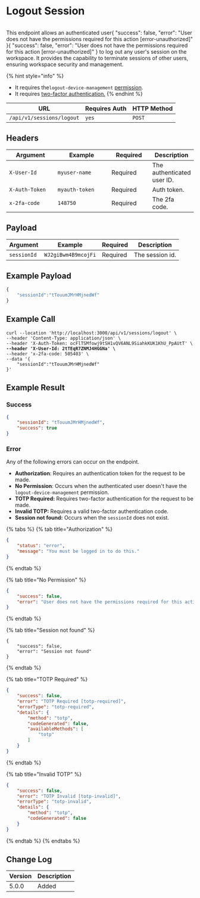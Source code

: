 # Logout Session

<figure><img src="../../../../../../.gitbook/assets/enterprise.jpg" alt=""><figcaption></figcaption></figure>

This endpoint allows an authenticated user{ "success": false, "error": "User does not have the permissions required for this action \[error-unauthorized]" }{ "success": false, "error": "User does not have the permissions required for this action \[error-unauthorized]" } to log out any user's session on the workspace. It provides the capability to terminate sessions of other users, ensuring workspace security and management.

{% hint style="info" %}
* It requires the`logout-device-management` [permission](https://docs.rocket.chat/use-rocket.chat/workspace-administration/permissions).
* It requires [two-factor authentication.](../../authentication-endpoints/rest-two-factor-authentication.md#calling-an-endpoint-with-two-factor)
{% endhint %}

| URL                       | Requires Auth | HTTP Method |
| ------------------------- | ------------- | ----------- |
| `/api/v1/sessions/logout` | `yes`         | `POST`      |

## Headers

<table><thead><tr><th width="179">Argument</th><th width="239">Example</th><th width="136">Required</th><th>Description</th></tr></thead><tbody><tr><td><code>X-User-Id</code></td><td><code>myuser-name</code></td><td>Required</td><td>The authenticated user ID.</td></tr><tr><td><code>X-Auth-Token</code></td><td><code>myauth-token</code></td><td>Required</td><td>Auth token.</td></tr><tr><td><code>x-2fa-code</code></td><td><code>148750</code></td><td>Required</td><td>The 2fa code.</td></tr></tbody></table>

## Payload

| Argument    | Example             | Required | Description     |
| ----------- | ------------------- | -------- | --------------- |
| `sessionId` | `WJ2giBwm4B9mcojFi` | Required | The session id. |

## Example Payload

```javascript
{
    "sessionId":"tTouumJMrHMjnedWf"
}
```

## Example Call

<pre class="language-javascript"><code class="lang-javascript">curl --location 'http://localhost:3000/api/v1/sessions/logout' \
--header 'Content-Type: application/json' \
--header 'X-Auth-Token: ocFlTSMfowj9tSH1vQV6ANL9SiahkKUK1KhU_PpAUtT' \
<strong>--header 'X-User-Id: 2tTEqR7ZNMJ4HGGNa' \
</strong>--header 'x-2fa-code: 505403' \
--data '{
    "sessionId":"tTouumJMrHMjnedWf"
}'
</code></pre>

## Example Result

### Success

```json
{
    "sessionId": "tTouumJMrHMjnedWf",
    "success": true
}
```

### Error

Any of the following errors can occur on the endpoint.

* **Authorization**: Requires an authentication token for the request to be made.
* **No Permission**: Occurs when the authenticated user doesn't have the `logout-device-management` permission.
* **TOTP Required:** Requires two-factor authentication for the request to be made.
* **Invalid TOTP:** Requires a valid two-factor authentication code.
* **Session not found:** Occurs when the `sessionId` does not exist.

{% tabs %}
{% tab title="Authorization" %}
```json
{
    "status": "error",
    "message": "You must be logged in to do this."
}
```
{% endtab %}

{% tab title="No Permission" %}
```json
{
    "success": false,
    "error": "User does not have the permissions required for this action [error-unauthorized]"
}
```
{% endtab %}

{% tab title="Session not found" %}
```
{
    "success": false,
    "error": "Session not found"
}
```
{% endtab %}

{% tab title="TOTP Required" %}
```json
{
    "success": false,
    "error": "TOTP Required [totp-required]",
    "errorType": "totp-required",
    "details": {
        "method": "totp",
        "codeGenerated": false,
        "availableMethods": [
            "totp"
        ]
    }
}
```
{% endtab %}

{% tab title="Invalid TOTP" %}
```json
{
    "success": false,
    "error": "TOTP Invalid [totp-invalid]",
    "errorType": "totp-invalid",
    "details": {
        "method": "totp",
        "codeGenerated": false
    }
}
```
{% endtab %}
{% endtabs %}

## Change Log

| Version | Description |
| ------- | ----------- |
| 5.0.0   | Added       |
